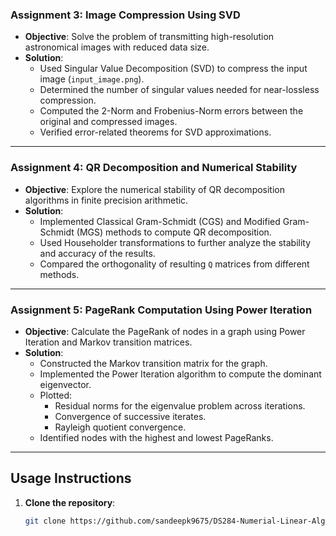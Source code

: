 ### **Assignment 3: Image Compression Using SVD**
- **Objective**: Solve the problem of transmitting high-resolution astronomical images with reduced data size.
- **Solution**:
  - Used Singular Value Decomposition (SVD) to compress the input image (`input_image.png`).
  - Determined the number of singular values needed for near-lossless compression.
  - Computed the 2-Norm and Frobenius-Norm errors between the original and compressed images.
  - Verified error-related theorems for SVD approximations.

---

### **Assignment 4: QR Decomposition and Numerical Stability**
- **Objective**: Explore the numerical stability of QR decomposition algorithms in finite precision arithmetic.
- **Solution**:
  - Implemented Classical Gram-Schmidt (CGS) and Modified Gram-Schmidt (MGS) methods to compute QR decomposition.
  - Used Householder transformations to further analyze the stability and accuracy of the results.
  - Compared the orthogonality of resulting `Q` matrices from different methods.

---

### **Assignment 5: PageRank Computation Using Power Iteration**
- **Objective**: Calculate the PageRank of nodes in a graph using Power Iteration and Markov transition matrices.
- **Solution**:
  - Constructed the Markov transition matrix for the graph.
  - Implemented the Power Iteration algorithm to compute the dominant eigenvector.
  - Plotted:
    - Residual norms for the eigenvalue problem across iterations.
    - Convergence of successive iterates.
    - Rayleigh quotient convergence.
  - Identified nodes with the highest and lowest PageRanks.

---

## Usage Instructions
1. **Clone the repository**:
   ```bash
   git clone https://github.com/sandeepk9675/DS284-Numerial-Linear-Algebra


